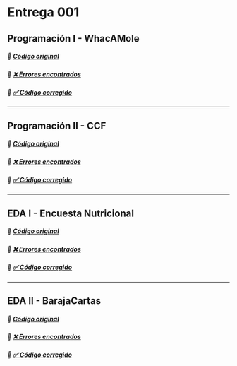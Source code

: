 # **Entrega 001**


## **Programación I - WhacAMole**
##### 📌 **[Código original](https://github.com/lydiaa-gr/23-24-prg1/blob/main/entregas/garciaLydia/reto010/Whac/A/Mole.java)**
##### 🔗 **[❌ Errores encontrados](https://github.com/lydiaa-gr/24-25-IdSw2/blob/main/entregas/garciaLydia/entrega001/errores/Progra1/erroresP1.md)**
##### 🔗 **[✅ Código corregido](https://github.com/lydiaa-gr/24-25-IdSw2/blob/main/entregas/garciaLydia/entrega001/CodigosCorregidos/CodigoCorregidoP1)**

---


## **Programación II - CCF**
##### 📌 **[Código original](https://github.com/lydiaa-gr/23-24-prg2/tree/main/entregas/garciaLydia/Carrefour)**  
##### 🔗 **[❌ Errores encontrados](https://github.com/lydiaa-gr/24-25-IdSw2/blob/main/entregas/garciaLydia/entrega001/errores/Progra2/erroresP2.md)**
##### 🔗 **[✅ Código corregido](https://github.com/lydiaa-gr/24-25-IdSw2/blob/main/entregas/garciaLydia/entrega001/CodigosCorregidos/CodigoCorregidoP2)**

---

## **EDA I - Encuesta Nutricional**
##### 📌 **[Código original](https://github.com/lydiaa-gr/23-24-eda1/tree/main/entregas/garciaLydia/reto007)**  
##### 🔗 **[❌ Errores encontrados]()**
##### 🔗 **[✅ Código corregido]()**

---

## **EDA II - BarajaCartas**
##### 📌 **[Código original](https://github.com/lydiaa-gr/23-24-eda2/tree/main/entregas/garciaLydia/reto007)**  
##### 🔗 **[❌ Errores encontrados]()**
##### 🔗 **[✅ Código corregido]()**
